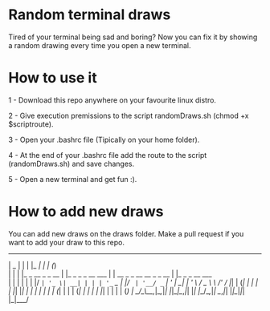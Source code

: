 # Random terminal draws


Tired of your terminal being sad and boring? Now you can fix it by showing a random drawing every time you open a new terminal.

# How to use it

1 - Download this repo anywhere on your favourite linux distro.

2 - Give execution premissions to the script randomDraws.sh (chmod +x $scriptroute).

3 - Open your .bashrc file (Tipically on your home folder).

4 - At the end of your .bashrc file add the route to the script (randomDraws.sh) and save changes.

5 - Open a new terminal and get fun :).

# How to add new draws

You can add new draws on the draws folder. Make a pull request if you want to add your draw to this repo.


 _____                   _                 _____                     _   _             
|  _  |                 | |               |_   _|                   | | (_)            
| | | |_   _  __ _ _ __ | |_ _   _ _ __ ___ | | __ _ _ __ __ _ _ __ | |_ _ _ __   ___  
| | | | | | |/ _` | '_ \| __| | | | '_ ` _ \| |/ _` | '__/ _` | '_ \| __| | '_ \ / _ \ 
\ \/' / |_| | (_| | | | | |_| |_| | | | | | | | (_| | | | (_| | | | | |_| | | | | (_) |
 \_/\_\\__,_|\__,_|_| |_|\__|\__,_|_| |_| |_\_/\__,_|_|  \__,_|_| |_|\__|_|_| |_|\___/ 
                                                                                       
                                                                                       
